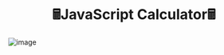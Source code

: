 <h1 align="center">🖩JavaScript Calculator🖩</h1>

![image](https://user-images.githubusercontent.com/76931326/111818343-4d69ff00-889c-11eb-8d42-2988fa48b8a6.png)
